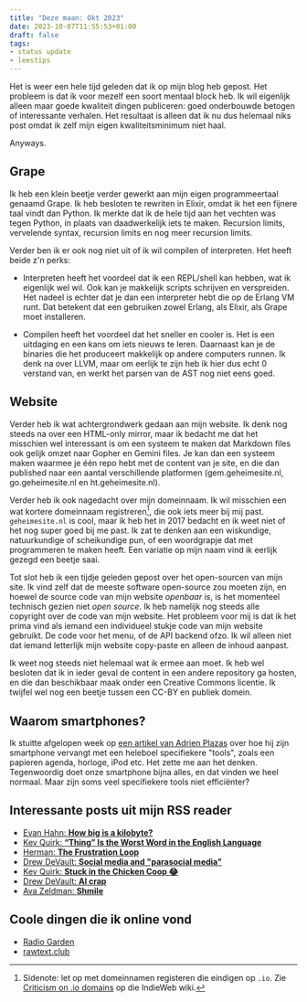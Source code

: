 ```yaml
---
title: "Deze maan: Okt 2023"
date: 2023-10-07T11:55:53+01:00
draft: false
tags: 
- status update
- leestips
---
```


Het is weer een hele tijd geleden dat ik op mijn blog heb gepost. Het probleem is dat ik voor mezelf een soort mentaal block heb. Ik wil eigenlijk alleen maar goede kwaliteit dingen publiceren: goed onderbouwde betogen of interessante verhalen. Het resultaat is alleen dat ik nu dus helemaal niks post omdat ik zelf mijn eigen kwaliteitsminimum niet haal.

Anyways.

## Grape

Ik heb een klein beetje verder gewerkt aan mijn eigen programmeertaal genaamd Grape. Ik heb besloten te rewriten in Elixir, omdat ik het een fijnere taal vindt dan Python. Ik merkte dat ik de hele tijd aan het vechten was tegen Python, in plaats van daadwerkelijk iets te maken. Recursion limits, vervelende syntax, recursion limits en nog meer recursion limits.

Verder ben ik er ook nog niet uit of ik wil compilen of interpreten. Het heeft beide z'n perks:

- Interpreten heeft het voordeel dat ik een REPL/shell kan hebben, wat ik eigenlijk wel wil. Ook kan je makkelijk scripts schrijven en verspreiden. Het nadeel is echter dat je dan een interpreter hebt die op de Erlang VM runt. Dat betekent dat een gebruiken zowel Erlang, als Elixir, als Grape moet installeren.

- Compilen heeft het voordeel dat het sneller en cooler is. Het is een uitdaging en een kans om iets nieuws te leren. Daarnaast kan je de binaries die het produceert makkelijk op andere computers runnen. Ik denk na over LLVM, maar om eerlijk te zijn heb ik hier dus echt 0 verstand van, en werkt het parsen van de AST nog niet eens goed.

## Website

Verder heb ik wat achtergrondwerk gedaan aan mijn website. Ik denk nog steeds na over een HTML-only mirror, maar ik bedacht me dat het misschien wel interessant is om een systeem te maken dat Markdown files ook gelijk omzet naar Gopher en Gemini files. Je kan dan een systeem maken waarmee je één repo hebt met de content van je site, en die dan published naar een aantal verschillende platformen (gem.geheimesite.nl, go.geheimesite.nl en ht.geheimesite.nl).

Verder heb ik ook nagedacht over mijn domeinnaam. Ik wil misschien een wat kortere domeinnaam registreren[^1], die ook iets meer bij mij past. `geheimesite.nl` is cool, maar ik heb het in 2017 bedacht en ik weet niet of het nog super goed bij me past. Ik zat te denken aan een wiskundige, natuurkundige of scheikundige pun, of een woordgrapje dat met programmeren te maken heeft. Een variatie op mijn naam vind ik eerlijk gezegd een beetje saai.

Tot slot heb ik een tijdje geleden gepost over het open-sourcen van mijn site. Ik vind zelf dat de meeste software open-source zou moeten zijn, en hoewel de source code van mijn website _openbaar_ is, is het momenteel technisch gezien niet _open source_. Ik heb namelijk nog steeds alle copyright over de code van mijn website. Het probleem voor mij is dat ik het prima vind als iemand een individueel stukje code van mijn website gebruikt. De code voor het menu, of de API backend ofzo. Ik wil alleen niet dat iemand letterlijk mijn website copy-paste en alleen de inhoud aanpast.

Ik weet nog steeds niet helemaal wat ik ermee aan moet. Ik heb wel besloten dat ik in ieder geval de content in een andere repository ga hosten, en die dan beschikbaar maak onder een Creative Commons licentie. Ik twijfel wel nog een beetje tussen een CC-BY en publiek domein.

## Waarom smartphones?

Ik stuitte afgelopen week op [een artikel van Adrien Plazas](https://adrienplazas.com/blog/2023/08/26/one-device-to-do-it-all.html) over hoe hij zijn smartphone vervangt met een heleboel specifiekere "tools", zoals een papieren agenda, horloge, iPod etc. Het zette me aan het denken. Tegenwoordig doet onze smartphone bijna alles, en dat vinden we heel normaal. Maar zijn soms veel specifiekere tools niet efficiënter?

## Interessante posts uit mijn RSS reader

- [Evan Hahn: **How big is a kilobyte?**](https://evanhahn.com/how-big-is-a-kilobyte/)
- [Kev Quirk: **“Thing” Is the Worst Word in the English Language**](https://kevquirk.com/thing-is-the-worst-word-in-the-english-language)
- [Herman: **The Frustration Loop**](https://herman.bearblog.dev/the-frustration-loop/)
- [Drew DeVault: **Social media and "parasocial media"**](https://drewdevault.com/2023/06/30/Social-and-parasocial-media.html)
- [Kev Quirk: **Stuck in the Chicken Coop 😂**](https://kevquirk.com/stuck-in-the-chicken-coop)
- [Drew DeVault: **AI crap**](https://drewdevault.com/2023/08/29/2023-08-29-AI-crap.html)
- [Ava Zeldman: **Shmile**](https://avazeldman.com/2023/08/31/shmile/)

## Coole dingen die ik online vond

- [Radio Garden](https://radio.garden)
- [rawtext.club](https://rawtext.club)

[^1]: Sidenote: let op met domeinnamen registeren die eindigen op `.io`. Zie [Criticism on .io domains](https://indieweb.org/ccTLD#io_Criticism) op die IndieWeb wiki.

